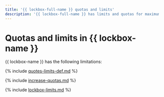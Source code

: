 ```yaml
---
title: '{{ lockbox-full-name }} quotas and limits'
description: '{{ lockbox-full-name }} has limits and quotas for maximum total size of values from key-value pairs in a secret version and the maximum number of versions per secret. For more information about the service limitations, read this article.'
---
```


# Quotas and limits in {{ lockbox-name }}

{{ lockbox-name }} has the following limitations:

{% include [quotes-limits-def.md](../../_includes/quotes-limits-def.md) %}

{% include [increase-quotas.md](../../_includes/increase-quotas.md) %}

{% include [lockbox-limits.md](../../_includes/lockbox-limits.md) %}
